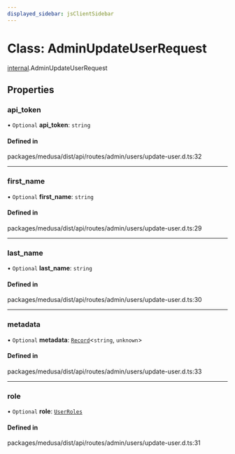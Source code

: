 ```yaml
---
displayed_sidebar: jsClientSidebar
---
```


# Class: AdminUpdateUserRequest

[internal](../modules/internal.md).AdminUpdateUserRequest

## Properties

### api\_token

• `Optional` **api\_token**: `string`

#### Defined in

packages/medusa/dist/api/routes/admin/users/update-user.d.ts:32

___

### first\_name

• `Optional` **first\_name**: `string`

#### Defined in

packages/medusa/dist/api/routes/admin/users/update-user.d.ts:29

___

### last\_name

• `Optional` **last\_name**: `string`

#### Defined in

packages/medusa/dist/api/routes/admin/users/update-user.d.ts:30

___

### metadata

• `Optional` **metadata**: [`Record`](../modules/internal.md#record)<`string`, `unknown`\>

#### Defined in

packages/medusa/dist/api/routes/admin/users/update-user.d.ts:33

___

### role

• `Optional` **role**: [`UserRoles`](../enums/internal.UserRoles.md)

#### Defined in

packages/medusa/dist/api/routes/admin/users/update-user.d.ts:31
